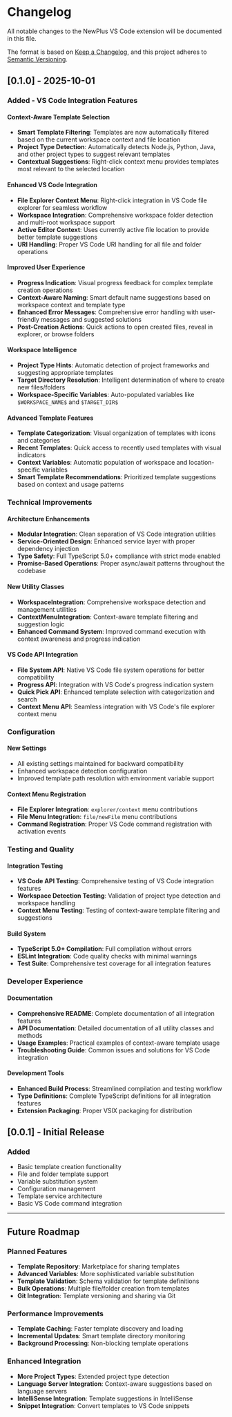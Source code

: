 # Changelog

All notable changes to the NewPlus VS Code extension will be documented in this file.

The format is based on [Keep a Changelog](https://keepachangelog.com/en/1.0.0/),
and this project adheres to [Semantic Versioning](https://semver.org/spec/v2.0.0.html).

## [0.1.0] - 2025-10-01

### Added - VS Code Integration Features

#### Context-Aware Template Selection
- **Smart Template Filtering**: Templates are now automatically filtered based on the current workspace context and file location
- **Project Type Detection**: Automatically detects Node.js, Python, Java, and other project types to suggest relevant templates
- **Contextual Suggestions**: Right-click context menu provides templates most relevant to the selected location

#### Enhanced VS Code Integration
- **File Explorer Context Menu**: Right-click integration in VS Code file explorer for seamless workflow
- **Workspace Integration**: Comprehensive workspace folder detection and multi-root workspace support
- **Active Editor Context**: Uses currently active file location to provide better template suggestions
- **URI Handling**: Proper VS Code URI handling for all file and folder operations

#### Improved User Experience
- **Progress Indication**: Visual progress feedback for complex template creation operations
- **Context-Aware Naming**: Smart default name suggestions based on workspace context and template type
- **Enhanced Error Messages**: Comprehensive error handling with user-friendly messages and suggested solutions
- **Post-Creation Actions**: Quick actions to open created files, reveal in explorer, or browse folders

#### Workspace Intelligence
- **Project Type Hints**: Automatic detection of project frameworks and suggesting appropriate templates
- **Target Directory Resolution**: Intelligent determination of where to create new files/folders
- **Workspace-Specific Variables**: Auto-populated variables like `$WORKSPACE_NAME$` and `$TARGET_DIR$`

#### Advanced Template Features
- **Template Categorization**: Visual organization of templates with icons and categories
- **Recent Templates**: Quick access to recently used templates with visual indicators
- **Context Variables**: Automatic population of workspace and location-specific variables
- **Smart Template Recommendations**: Prioritized template suggestions based on context and usage patterns

### Technical Improvements

#### Architecture Enhancements
- **Modular Integration**: Clean separation of VS Code integration utilities
- **Service-Oriented Design**: Enhanced service layer with proper dependency injection
- **Type Safety**: Full TypeScript 5.0+ compliance with strict mode enabled
- **Promise-Based Operations**: Proper async/await patterns throughout the codebase

#### New Utility Classes
- **WorkspaceIntegration**: Comprehensive workspace detection and management utilities
- **ContextMenuIntegration**: Context-aware template filtering and suggestion logic
- **Enhanced Command System**: Improved command execution with context awareness and progress indication

#### VS Code API Integration
- **File System API**: Native VS Code file system operations for better compatibility
- **Progress API**: Integration with VS Code's progress indication system
- **Quick Pick API**: Enhanced template selection with categorization and search
- **Context Menu API**: Seamless integration with VS Code's file explorer context menu

### Configuration

#### New Settings
- All existing settings maintained for backward compatibility
- Enhanced workspace detection configuration
- Improved template path resolution with environment variable support

#### Context Menu Registration
- **File Explorer Integration**: `explorer/context` menu contributions
- **File Menu Integration**: `file/newFile` menu contributions  
- **Command Registration**: Proper VS Code command registration with activation events

### Testing and Quality

#### Integration Testing
- **VS Code API Testing**: Comprehensive testing of VS Code integration features
- **Workspace Detection Testing**: Validation of project type detection and workspace handling
- **Context Menu Testing**: Testing of context-aware template filtering and suggestions

#### Build System
- **TypeScript 5.0+ Compilation**: Full compilation without errors
- **ESLint Integration**: Code quality checks with minimal warnings
- **Test Suite**: Comprehensive test coverage for all integration features

### Developer Experience

#### Documentation
- **Comprehensive README**: Complete documentation of all integration features
- **API Documentation**: Detailed documentation of all utility classes and methods
- **Usage Examples**: Practical examples of context-aware template usage
- **Troubleshooting Guide**: Common issues and solutions for VS Code integration

#### Development Tools
- **Enhanced Build Process**: Streamlined compilation and testing workflow
- **Type Definitions**: Complete TypeScript definitions for all integration features
- **Extension Packaging**: Proper VSIX packaging for distribution

## [0.0.1] - Initial Release

### Added
- Basic template creation functionality
- File and folder template support
- Variable substitution system
- Configuration management
- Template service architecture
- Basic VS Code command integration

---

## Future Roadmap

### Planned Features
- **Template Repository**: Marketplace for sharing templates
- **Advanced Variables**: More sophisticated variable substitution
- **Template Validation**: Schema validation for template definitions
- **Bulk Operations**: Multiple file/folder creation from templates
- **Git Integration**: Template versioning and sharing via Git

### Performance Improvements
- **Template Caching**: Faster template discovery and loading
- **Incremental Updates**: Smart template directory monitoring
- **Background Processing**: Non-blocking template operations

### Enhanced Integration
- **More Project Types**: Extended project type detection
- **Language Server Integration**: Context-aware suggestions based on language servers
- **IntelliSense Integration**: Template suggestions in IntelliSense
- **Snippet Integration**: Convert templates to VS Code snippets
